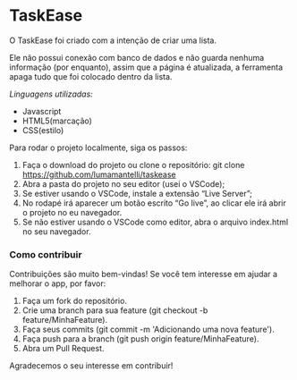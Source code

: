 # TaskEase

O TaskEase foi criado com a intenção de criar uma lista. 

Ele não possui conexão com banco de dados e não guarda nenhuma informação (por
enquanto), assim que a página é atualizada, a ferramenta apaga tudo que foi colocado
dentro da lista.

*Linguagens utilizadas:*
  - Javascript
  - HTML5(marcação)
  - CSS(estilo)

Para rodar o projeto localmente, siga os passos:

1. Faça o download do projeto ou clone o repositório:
   git clone https://github.com/lumamantelli/taskease
2. Abra a pasta do projeto no seu editor (usei o VSCode);
3. Se estiver usando o VSCode, instale a extensão “Live Server”;
4. No rodapé irá aparecer um botão escrito “Go live”, ao clicar ele irá abrir o
projeto no eu navegador.
5. Se não estiver usando o VSCode como editor, abra o arquivo index.html no
seu navegador.


### Como contribuir

Contribuições são muito bem-vindas! Se você tem interesse em ajudar a melhorar o
app, por favor:

1. Faça um fork do repositório.
2. Crie uma branch para sua feature (git checkout -b feature/MinhaFeature).
3. Faça seus commits (git commit -m 'Adicionando uma nova feature').
4. Faça push para a branch (git push origin feature/MinhaFeature).
5. Abra um Pull Request.

Agradecemos o seu interesse em contribuir!
